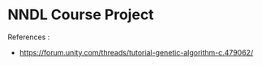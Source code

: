 # NNDL Course Project

References :
-	https://forum.unity.com/threads/tutorial-genetic-algorithm-c.479062/
